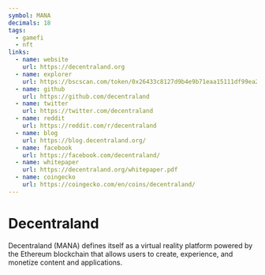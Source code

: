 ```yaml
---
symbol: MANA
decimals: 18
tags:
  - gamefi
  - nft
links:
  - name: website
    url: https://decentraland.org
  - name: explorer
    url: https://bscscan.com/token/0x26433c8127d9b4e9b71eaa15111df99ea2eeb2f8
  - name: github
    url: https://github.com/decentraland
  - name: twitter
    url: https://twitter.com/decentraland
  - name: reddit
    url: https://reddit.com/r/decentraland
  - name: blog
    url: https://blog.decentraland.org/
  - name: facebook
    url: https://facebook.com/decentraland/
  - name: whitepaper
    url: https://decentraland.org/whitepaper.pdf
  - name: coingecko
    url: https://coingecko.com/en/coins/decentraland/
---
```


# Decentraland

Decentraland (MANA) defines itself as a virtual reality platform powered by the Ethereum blockchain that allows users to create, experience, and monetize content and applications.
